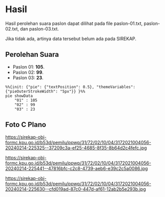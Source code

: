# Hasil

Hasil perolehan suara paslon dapat dilihat pada file paslon-01.txt, paslon-02.txt, dan paslon-03.txt.

Jika tidak ada, artinya data tersebut belum ada pada SIREKAP.

## Perolehan Suara

 * Paslon 01: **105**.
 * Paslon 02: **99**.
 * Paslon 03: **23**.

```mermaid
%%{init: {"pie": {"textPosition": 0.5}, "themeVariables": {"pieOuterStrokeWidth": "5px"}} }%%
pie showData
    "01" : 105
    "02" : 99
    "03" : 23
```
## Foto C Plano

https://sirekap-obj-formc.kpu.go.id/b53d/pemilu/ppwp/31/72/02/10/04/3172021004056-20240214-225325--37209c3a-ef25-4685-8f35-8b64d2c4fefc.jpg

https://sirekap-obj-formc.kpu.go.id/b53d/pemilu/ppwp/31/72/02/10/04/3172021004056-20240214-225441--47816bfc-c2c8-4739-aeb6-e39c2c5a0086.jpg

https://sirekap-obj-formc.kpu.go.id/b53d/pemilu/ppwp/31/72/02/10/04/3172021004056-20240214-225630--cfd019ad-87c0-447d-af61-12ab2b5e293b.jpg
